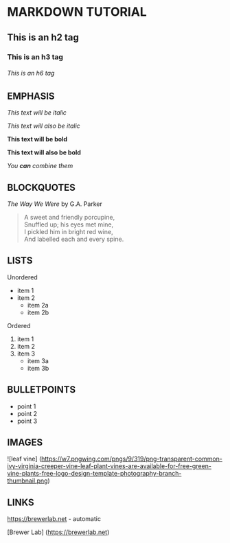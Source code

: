 # MARKDOWN TUTORIAL

## This is an h2 tag

### This is an h3 tag

###### This is an h6 tag

## EMPHASIS

*This text will be italic*

_This text will also be italic_

**This text will be bold**

__This text will also be bold__

_You **can** combine them_

## BLOCKQUOTES

_The Way We Were_ by G.A. Parker

> A sweet and friendly porcupine, \
> Snuffled up; his eyes met mine, \
> I pickled him in bright red wine, \
> And labelled each and every spine. 

## LISTS

Unordered
* item 1
* item 2
	* item 2a
	* item 2b

Ordered
1. item 1
2. item 2
3. item 3
	* item 3a
	* item 3b

## BULLETPOINTS

- point 1
- point 2
- point 3

## IMAGES

![leaf vine] (https://w7.pngwing.com/pngs/9/319/png-transparent-common-ivy-virginia-creeper-vine-leaf-plant-vines-are-available-for-free-green-vine-plants-free-logo-design-template-photography-branch-thumbnail.png)

## LINKS

https://brewerlab.net - automatic

[Brewer Lab] (https://brewerlab.net)


